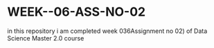 # WEEK--06-ASS-NO-02
 in this repository i am completed week 036Assignment no 02) of Data Science Master 2.0 course

